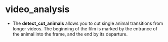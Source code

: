 # video_analysis

- The **detect_cut_animals** allows you to cut single animal transitions from longer videos. The beginning of the film is marked by the entrance of the animal into the frame, and the end by its departure.
